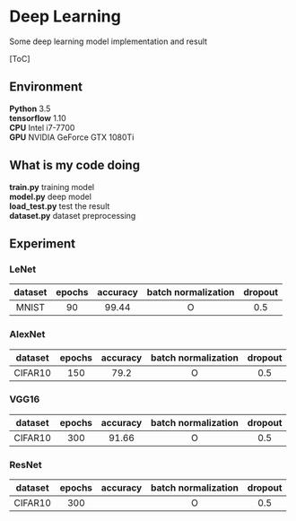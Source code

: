 # Deep Learning
Some deep learning model implementation and result

[ToC]

## Environment
**Python**       3.5  
**tensorflow**   1.10  
**CPU**          Intel i7-7700  
**GPU**          NVIDIA GeForce GTX 1080Ti  

## What is my code doing
**train.py**       training model  
**model.py**       deep model  
**load_test.py**   test the result  
**dataset.py**     dataset preprocessing  

## Experiment
### LeNet

| dataset | epochs | accuracy | batch normalization | dropout |
| :-----: | :----: | :------: | :-----------------: | :-----: | 
| MNIST   | 90     | 99.44    | O                   | 0.5     |

### AlexNet

| dataset | epochs | accuracy | batch normalization | dropout |
| :-----: | :----: | :------: | :-----------------: | :-----: | 
| CIFAR10 | 150    | 79.2     | O                   | 0.5     |

### VGG16

| dataset | epochs | accuracy | batch normalization | dropout |
| :-----: | :----: | :------: | :-----------------: | :-----: | 
| CIFAR10 | 300    | 91.66    | O                   | 0.5     |

### ResNet

| dataset | epochs | accuracy | batch normalization | dropout |
| :-----: | :----: | :------: | :-----------------: | :-----: | 
| CIFAR10 | 300    |     | O                   | 0.5     |












